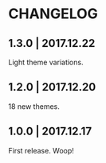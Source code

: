 # CHANGELOG

## 1.3.0 | 2017.12.22

Light theme variations.

## 1.2.0 | 2017.12.20

18 new themes.

## 1.0.0 | 2017.12.17

First release. Woop!